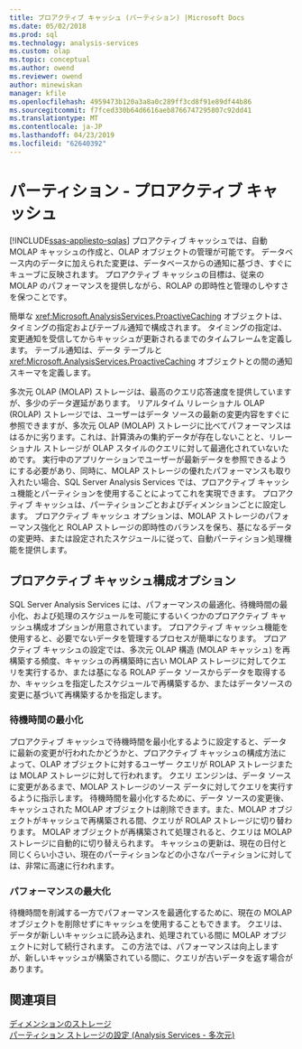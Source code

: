 ```yaml
---
title: プロアクティブ キャッシュ (パーティション) |Microsoft Docs
ms.date: 05/02/2018
ms.prod: sql
ms.technology: analysis-services
ms.custom: olap
ms.topic: conceptual
ms.author: owend
ms.reviewer: owend
author: minewiskan
manager: kfile
ms.openlocfilehash: 4959473b120a3a8a0c289ff3cd8f91e89df44b86
ms.sourcegitcommit: f7fced330b64d6616aeb8766747295807c92dd41
ms.translationtype: MT
ms.contentlocale: ja-JP
ms.lasthandoff: 04/23/2019
ms.locfileid: "62640392"
---
```

# <a name="partitions---proactive-caching"></a>パーティション - プロアクティブ キャッシュ
[!INCLUDE[ssas-appliesto-sqlas](../../includes/ssas-appliesto-sqlas.md)]
  プロアクティブ キャッシュでは、自動 MOLAP キャッシュの作成と、OLAP オブジェクトの管理が可能です。 データベース内のデータに加えられた変更は、データベースからの通知に基づき、すぐにキューブに反映されます。 プロアクティブ キャッシュの目標は、従来の MOLAP のパフォーマンスを提供しながら、ROLAP の即時性と管理のしやすさを保つことです。  
  
 簡単な <xref:Microsoft.AnalysisServices.ProactiveCaching> オブジェクトは、タイミングの指定およびテーブル通知で構成されます。 タイミングの指定は、変更通知を受信してからキャッシュが更新されるまでのタイムフレームを定義します。 テーブル通知は、データ テーブルと <xref:Microsoft.AnalysisServices.ProactiveCaching> オブジェクトとの間の通知スキーマを定義します。  
  
 多次元 OLAP (MOLAP) ストレージは、最高のクエリ応答速度を提供していますが、多少のデータ遅延があります。 リアルタイム リレーショナル OLAP (ROLAP) ストレージでは、ユーザーはデータ ソースの最新の変更内容をすぐに参照できますが、多次元 OLAP (MOLAP) ストレージに比べてパフォーマンスははるかに劣ります。これは、計算済みの集約データが存在しないことと、リレーショナル ストレージが OLAP スタイルのクエリに対して最適化されていないためです。 実行中のアプリケーションでユーザーが最新データを参照できるようにする必要があり、同時に、MOLAP ストレージの優れたパフォーマンスも取り入れたい場合、SQL Server Analysis Services では、プロアクティブ キャッシュ機能とパーティションを使用することによってこれを実現できます。 プロアクティブ キャッシュは、パーティションごとおよびディメンションごとに設定します。 プロアクティブ キャッシュ オプションは、MOLAP ストレージのパフォーマンス強化と ROLAP ストレージの即時性のバランスを保ち、基になるデータの変更時、または設定されたスケジュールに従って、自動パーティション処理機能を提供します。  
  
## <a name="proactive-caching-configuration-options"></a>プロアクティブ キャッシュ構成オプション  
 SQL Server Analysis Services には、パフォーマンスの最適化、待機時間の最小化、および処理のスケジュールを可能にするいくつかのプロアクティブ キャッシュ構成オプションが用意されています。 プロアクティブ キャッシュ機能を使用すると、必要でないデータを管理するプロセスが簡単になります。 プロアクティブ キャッシュの設定では、多次元 OLAP 構造 (MOLAP キャッシュ) を再構築する頻度、キャッシュの再構築時に古い MOLAP ストレージに対してクエリを実行するか、または基になる ROLAP データ ソースからデータを取得するか、キャッシュを指定したスケジュールで再構築するか、またはデータソースの変更に基づいて再構築するかを指定します。  
  
### <a name="minimizing-latency"></a>待機時間の最小化  
 プロアクティブ キャッシュで待機時間を最小化するように設定すると、データに最新の変更が行われたかどうかと、プロアクティブ キャッシュの構成方法によって、OLAP オブジェクトに対するユーザー クエリが ROLAP ストレージまたは MOLAP ストレージに対して行われます。 クエリ エンジンは、データ ソースに変更があるまで、MOLAP ストレージのソース データに対してクエリを実行するように指示します。 待機時間を最小化するために、データ ソースの変更後、キャッシュされた MOLAP オブジェクトは削除できます。また、MOLAP オブジェクトがキャッシュで再構築される間、クエリが ROLAP ストレージに切り替わります。 MOLAP オブジェクトが再構築されて処理されると、クエリは MOLAP ストレージに自動的に切り替えられます。 キャッシュの更新は、現在の日付と同じくらい小さい、現在のパーティションなどの小さなパーティションに対しては、非常に高速に行われます。  
  
### <a name="maximizing-performance"></a>パフォーマンスの最大化  
 待機時間を削減する一方でパフォーマンスを最適化するために、現在の MOLAP オブジェクトを削除せずにキャッシュを使用することもできます。 クエリは、データが新しいキャッシュに読み込まれ、処理されている間に MOLAP オブジェクトに対して続行されます。 この方法では、パフォーマンスは向上しますが、新しいキャッシュが構築されている間に、クエリが古いデータを返す場合があります。  
  
## <a name="see-also"></a>関連項目  
 [ディメンションのストレージ](../../analysis-services/multidimensional-models-olap-logical-dimension-objects/dimensions-storage.md)   
 [パーティション ストレージの設定 (Analysis Services - 多次元)](../../analysis-services/multidimensional-models/set-partition-storage-analysis-services-multidimensional.md)  
  
  
